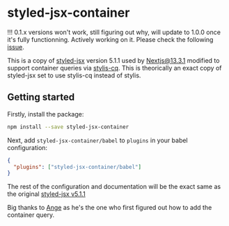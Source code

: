 # styled-jsx-container

!!! 0.1.x versions won't work, still figuring out why, will update to 1.0.0 once it's fully functionning. Actively working on it. Please check the following [issue](https://github.com/grave-tender/styled-jsx-container/issues/1).

This is a copy of [styled-jsx](https://github.com/vercel/styled-jsx) version 5.1.1 used by Nextjs@13.3.1 modified to support container queries via [stylis-cq](https://www.npmjs.com/package/stylis-cq). This is theorically an exact copy of styled-jsx set to use stylis-cq instead of stylis.

## Getting started

Firstly, install the package:

```bash
npm install --save styled-jsx-container
```

Next, add `styled-jsx-container/babel` to `plugins` in your babel configuration:

```json
{
  "plugins": ["styled-jsx-container/babel"]
}
```

The rest of the configuration and documentation will be the exact same as the original [styled-jsx v5.1.1](https://github.com/vercel/styled-jsx)

Big thanks to [Ange](https://github.com/angeblecon) as he's the one who first figured out how to add the container query.